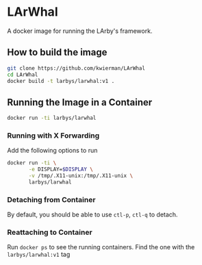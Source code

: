 # LArWhal

A docker image for running the LArby's framework.

## How to build the image

~~~ bash
git clone https://github.com/kwierman/LArWhal
cd LArWhal
docker build -t larbys/larwhal:v1 .
~~~

## Running the Image in a Container

~~~bash
docker run -ti larbys/larwhal
~~~

### Running with X Forwarding

Add the following options to run 

~~~ bash
docker run -ti \
       -e DISPLAY=$DISPLAY \
       -v /tmp/.X11-unix:/tmp/.X11-unix \
       larbys/larwhal
~~~

### Detaching from Container

By default, you should be able to use `ctl-p`, `ctl-q` to detach.

### Reattaching to Container

Run `docker ps` to see the running containers. Find the one with the `larbys/larwhal:v1` tag
